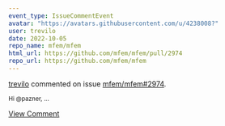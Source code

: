 ```yaml
---
event_type: IssueCommentEvent
avatar: "https://avatars.githubusercontent.com/u/4238008?"
user: trevilo
date: 2022-10-05
repo_name: mfem/mfem
html_url: https://github.com/mfem/mfem/pull/2974
repo_url: https://github.com/mfem/mfem
---
```


<a href='https://github.com/trevilo' target='_blank'>trevilo</a> commented on issue <a href='https://github.com/mfem/mfem/pull/2974' target='_blank'>mfem/mfem#2974</a>.

<small>Hi @pazner, ...</small>

<a href='https://github.com/mfem/mfem/pull/2974' target='_blank'>View Comment</a>